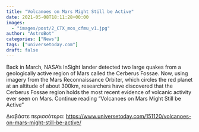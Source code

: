 ```yaml
---
title: "Volcanoes on Mars Might Still be Active"
date: 2021-05-08T18:11:28+00:00
images:
  - "images/post/2_CTX_mos_cfmu_v1.jpg"
author: "AstroBot"
categories: ["News"]
tags: ["universetoday.com"]
draft: false
---
```


Back in March, NASA’s InSight lander detected two large quakes from a geologically active region of Mars called the Cerberus Fossae. Now, using imagery from the Mars Reconnaissance Orbiter, which circles the red planet at an altitude of about 300km, researchers have discovered that the Cerberus Fossae region holds the most recent evidence of volcanic activity ever seen on Mars. Continue reading “Volcanoes on Mars Might Still be Active” 

Διαβάστε περισσότερα: https://www.universetoday.com/151120/volcanoes-on-mars-might-still-be-active/
